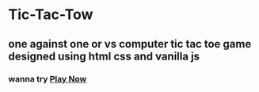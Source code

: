 # Tic-Tac-Tow
## one against one or vs computer tic tac toe game designed using html css and vanilla js
### wanna try [Play Now](https://abdo2002654.github.io/Tic-Tac-Tow/)
